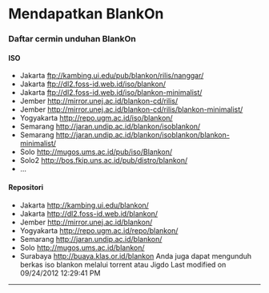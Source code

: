 # Mendapatkan BlankOn

### Daftar cermin unduhan BlankOn
#### ISO
  * Jakarta ​ftp://kambing.ui.edu/pub/blankon/rilis/nanggar/
  * Jakarta ​ftp://dl2.foss-id.web.id/iso/blankon/
  * Jakarta ​ftp://dl2.foss-id.web.id/iso/blankon-minimalist/
  * Jember ​http://mirror.unej.ac.id/blankon-cd/rilis/
  * Jember ​http://mirror.unej.ac.id/blankon-cd/rilis/blankon-minimalist/
  * Yogyakarta ​http://repo.ugm.ac.id/iso/blankon/
  * Semarang ​http://jaran.undip.ac.id/blankon/isoblankon/
  * Semarang ​http://jaran.undip.ac.id/blankon/isoblankon/blankon-minimalist/
  * Solo ​http://mugos.ums.ac.id/pub/iso/Blankon/
  * Solo2 ​http://bos.fkip.uns.ac.id/pub/distro/blankon/
  * ...
#### Repositori
  * Jakarta ​http://kambing.ui.edu/blankon/
  * Jakarta ​http://dl2.foss-id.web.id/blankon/
  * Jember ​http://mirror.unej.ac.id/blankon/
  * Yogyakarta ​http://repo.ugm.ac.id/repo/blankon/
  * Semarang ​http://jaran.undip.ac.id/blankon/
  * Solo ​http://mugos.ums.ac.id/blankon/
  * Surabaya ​http://buaya.klas.or.id/blankon
Anda juga dapat mengunduh berkas iso blankon melalui torrent atau Jigdo
Last modified on 09/24/2012 12:29:41 PM
 
---
 




